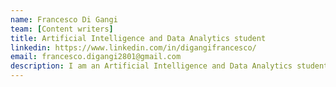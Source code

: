 ```yaml
---
name: Francesco Di Gangi
team: [Content writers]
title: Artificial Intelligence and Data Analytics student
linkedin: https://www.linkedin.com/in/digangifrancesco/
email: francesco.digangi2801@gmail.com
description: I am an Artificial Intelligence and Data Analytics student amazed by the Artificial Intelligence world and in love with the AI Programming of videogames.
---
```

